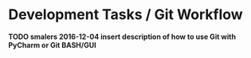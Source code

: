 # Development Tasks / Git Workflow

**TODO smalers 2016-12-04 insert description of how to use Git with PyCharm or Git BASH/GUI**
